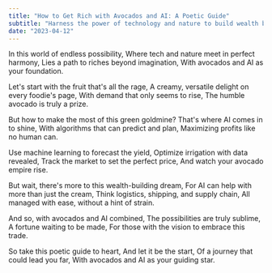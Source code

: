 ```yaml
---
title: "How to Get Rich with Avocados and AI: A Poetic Guide"
subtitle: "Harness the power of technology and nature to build wealth beyond measure."
date: "2023-04-12"
---
```

In this world of endless possibility,
Where tech and nature meet in perfect harmony,
Lies a path to riches beyond imagination,
With avocados and AI as your foundation.

Let's start with the fruit that's all the rage,
A creamy, versatile delight on every foodie's page,
With demand that only seems to rise,
The humble avocado is truly a prize.

But how to make the most of this green goldmine?
That's where AI comes in to shine,
With algorithms that can predict and plan,
Maximizing profits like no human can.

Use machine learning to forecast the yield,
Optimize irrigation with data revealed,
Track the market to set the perfect price,
And watch your avocado empire rise.

But wait, there's more to this wealth-building dream,
For AI can help with more than just the cream,
Think logistics, shipping, and supply chain,
All managed with ease, without a hint of strain.

And so, with avocados and AI combined,
The possibilities are truly sublime,
A fortune waiting to be made,
For those with the vision to embrace this trade.

So take this poetic guide to heart,
And let it be the start,
Of a journey that could lead you far,
With avocados and AI as your guiding star.
